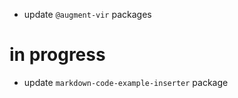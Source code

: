 -   update `@augment-vir` packages

# in progress

-   update `markdown-code-example-inserter` package
